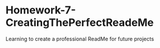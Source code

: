 # Homework-7-CreatingThePerfectReadeMe
Learning to create a professional ReadMe for future projects
